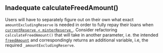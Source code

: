 ## Inadequate calculateFreedAmount()
Users will have to separately figure out on their own what exact `amountExcludingReserve` is needed in order to fully repay their loans when [`currentReserve < minterReserve_`](https://github.com/code-423n4/2023-04-frankencoin/blob/main/contracts/Frankencoin.sol#L238). Consider refactoring `calculateFreedAmount()` that will take in another parameter, i.e. the intended [`freedAmount`](https://github.com/code-423n4/2023-04-frankencoin/blob/main/contracts/Frankencoin.sol#L252) and correspondingly returns an additional variable, i.e, the required `_amountExcludingReserve`.
